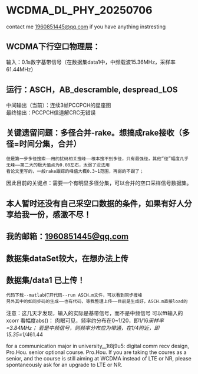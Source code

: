 # WCDMA_DL_PHY_20250706
contact me 1960851445@qq.com if you have anything instresting

## WCDMA下行空口物理层：

输入：0.1s数字基带信号（在数据集data1中，中频载波15.36MHz，采样率61.44MHz）    
## 运行：ASCH，AB_descramble, despread_LOS
中间输出（当前）：连续3帧PCCPCH的星座图    
最终输出：PCCPCH信道解CRC无错误

## 关键遗留问题：多径合并-rake。想搞成rake接收（多径=时间分集，合并）
	但是第一步多径搜索——用的扰码相关搜峰——根本搜不到多径，只有最强径，其他“径”幅度几乎无峰——第二大的极大值点为0.08左右，太弱了没法用
	看论文里写的，一般rake跟踪的峰值大概0.3~1范围，再弱的不跟了；
因此目前的关键点：需要一个有明显多径分集，可以合并的空口采样信号数据集。
## 本人暂时还没有自己采空口数据的条件，如果有好人分享给我一份，感激不尽！
## 我的邮箱：1960851445@qq.com 


## 数据集dataSet较大，在想办法上传
## 数据集/data1 已上传！
	代码下载--matlab打开代码--run ASCH.m文件，可以看到同步搜峰    
	另外其中的如同步码的生成——也有代码，等我整理上传——目前是生成好，ASCH.m直接load的

注意：这几天才发现，输入的实际是基带信号，而不是中频信号
可以fft输入的xcorr 看幅度abs()：
肉眼可见，频率约分布在0~1/20，即1/16*采样率=3.84MHz；
若是中频信号，则频率分布应为带通，在1/4附近，即15.35=1/4*61.44


for a communication major in university__1t8j9u5: 
digital comm recv design, Pro.Hou. senior optional course.  Pro.Hou.
	If you are taking the coures as a senior, and the course is still aiming at WCDMA instead of LTE or NR,
	please spontaneously ask for an upgrade to LTE or NR.